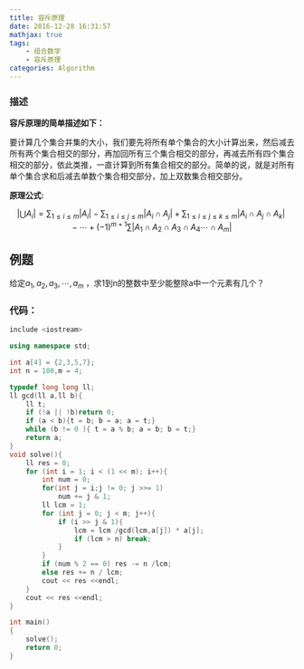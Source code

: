 ```yaml
---
title: 容斥原理
date: 2016-12-28 16:31:57
mathjax: true
tags: 
    - 组合数学
    - 容斥原理
categories: Algorithm
---
```


### 描述

**容斥原理的简单描述如下：**

要计算几个集合并集的大小，我们要先将所有单个集合的大小计算出来，然后减去所有两个集合相交的部分，再加回所有三个集合相交的部分，再减去所有四个集合相交的部分，依此类推，一直计算到所有集合相交的部分。简单的说，就是对所有单个集合求和后减去单数个集合相交部分，加上双数集合相交部分。

**原理公式:**

$$ |\bigcup A_i|=\sum_{1\leq i \leq m} |A_i|-\sum_{1\leq i \leq j \leq m} |A_i \cap A_j|+\sum_{1\leq i \leq j \leq k \leq m} |A_i \cap A_j \cap A_k|- \cdots +(-1)^{m+1} \sum |A_1 \cap A_2 \cap A_3 \cap A_4\cdots\cap A_m| $$

## 例题

给定$a_1,a_2,a_3,\cdots ,a_m$ ，求1到n的整数中至少能整除a中一个元素有几个？

### 代码：

```c++
include <iostream>

using namespace std;

int a[4] = {2,3,5,7};
int n = 100,m = 4;

typedef long long ll;
ll gcd(ll a,ll b){
    ll t;
    if (!a || !b)return 0;
    if (a < b){t = b; b = a; a = t;}
    while (b != 0 ){ t = a % b; a = b; b = t;}
    return a;
}
void solve(){
    ll res = 0;
    for (int i = 1; i < (1 << m); i++){
        int num = 0;
        for(int j = i;j != 0; j >>= 1)
            num += j & 1;
        ll lcm = 1;
        for (int j = 0; j < m; j++){
            if (i >> j & 1){
                lcm = lcm /gcd(lcm,a[j]) * a[j];
                if (lcm > n) break;
            }
        }
        if (num % 2 == 0) res -= n /lcm;
        else res += n / lcm;
        cout << res <<endl;
    }
    cout << res <<endl;
}

int main()
{
    solve();
    return 0;
}
```

